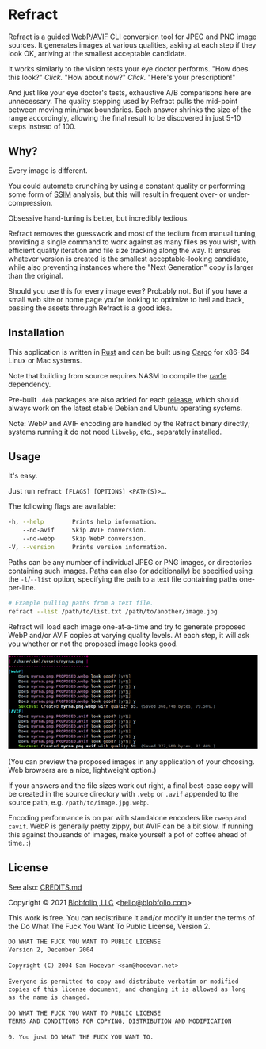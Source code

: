 # Refract

Refract is a guided [WebP](https://en.wikipedia.org/wiki/WebP)/[AVIF](https://en.wikipedia.org/wiki/AV1#AV1_Image_File_Format_(AVIF)) CLI conversion tool for JPEG and PNG image sources. It generates images at various qualities, asking at each step if they look OK, arriving at the smallest acceptable candidate.

It works similarly to the vision tests your eye doctor performs. "How does this look?" *Click.* "How about now?" *Click.* "Here's your prescription!"

And just like your eye doctor's tests, exhaustive A/B comparisons here are unnecessary. The quality stepping used by Refract pulls the mid-point between moving min/max boundaries. Each answer shrinks the size of the range accordingly, allowing the final result to be discovered in just 5-10 steps instead of 100.



## Why?

Every image is different.

You could automate crunching by using a constant quality or performing some form of [SSIM](https://en.wikipedia.org/wiki/Structural_similarity) analysis, but this will result in frequent over- or under-compression.

Obsessive hand-tuning is better, but incredibly tedious.

Refract removes the guesswork and most of the tedium from manual tuning, providing a single command to work against as many files as you wish, with efficient quality iteration and file size tracking along the way. It ensures whatever version is created is the smallest acceptable-looking candidate, while also preventing instances where the "Next Generation" copy is larger than the original.

Should you use this for every image ever? Probably not. But if you have a small web site or home page you're looking to optimize to hell and back, passing the assets through Refract is a good idea.



## Installation

This application is written in [Rust](https://www.rust-lang.org/) and can be built using [Cargo](https://github.com/rust-lang/cargo) for x86-64 Linux or Mac systems.

Note that building from source requires NASM to compile the [rav1e](https://github.com/xiph/rav1e#dependency-nasm) dependency.

Pre-built `.deb` packages are also added for each [release](https://github.com/Blobfolio/refract/releases/latest), which should always work on the latest stable Debian and Ubuntu operating systems.

Note: WebP and AVIF encoding are handled by the Refract binary directly; systems running it do not need `libwebp`, etc., separately installed.



## Usage

It's easy.

Just run `refract [FLAGS] [OPTIONS] <PATH(S)>…`.

The following flags are available:

```bash
-h, --help        Prints help information.
    --no-avif     Skip AVIF conversion.
    --no-webp     Skip WebP conversion.
-V, --version     Prints version information.
```

Paths can be any number of individual JPEG or PNG images, or directories containing such images. Paths can also (or additionally) be specified using the `-l`/`--list` option, specifying the path to a text file containing paths one-per-line.

```bash
# Example pulling paths from a text file.
refract --list /path/to/list.txt /path/to/another/image.jpg
```

Refract will load each image one-at-a-time and try to generate proposed WebP and/or AVIF copies at varying quality levels. At each step, it will ask you whether or not the proposed image looks good.

![Example CLI output.](https://github.com/Blobfolio/refract/raw/master/skel/prompt.png)

(You can preview the proposed images in any application of your choosing. Web browsers are a nice, lightweight option.)

If your answers and the file sizes work out right, a final best-case copy will be created in the source directory with `.webp` or `.avif` appended to the source path, e.g. `/path/to/image.jpg.webp`.

Encoding performance is on par with standalone encoders like `cwebp` and `cavif`. WebP is generally pretty zippy, but AVIF can be a bit slow. If running this against thousands of images, make yourself a pot of coffee ahead of time. :)



## License

See also: [CREDITS.md](CREDITS.md)

Copyright © 2021 [Blobfolio, LLC](https://blobfolio.com) &lt;hello@blobfolio.com&gt;

This work is free. You can redistribute it and/or modify it under the terms of the Do What The Fuck You Want To Public License, Version 2.

    DO WHAT THE FUCK YOU WANT TO PUBLIC LICENSE
    Version 2, December 2004
    
    Copyright (C) 2004 Sam Hocevar <sam@hocevar.net>
    
    Everyone is permitted to copy and distribute verbatim or modified
    copies of this license document, and changing it is allowed as long
    as the name is changed.
    
    DO WHAT THE FUCK YOU WANT TO PUBLIC LICENSE
    TERMS AND CONDITIONS FOR COPYING, DISTRIBUTION AND MODIFICATION
    
    0. You just DO WHAT THE FUCK YOU WANT TO.
